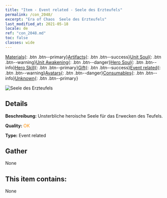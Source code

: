 ```yaml
---
title: "Item - Event related - Seele des Erzteufels"
permalink: /con_2048/
excerpt: "Era of Chaos  Seele des Erzteufels"
last_modified_at: 2021-05-18
locale: de
ref: "con_2048.md"
toc: false
classes: wide
---
```

 [Materials](/ItemsDE/){: .btn .btn--primary}[Artifacts](/ItemsDE/Artifacts/){: .btn .btn--success}[Unit Soul](/ItemsDE/UnitSoul/){: .btn .btn--warning}[Unit Awakening](/ItemsDE/UnitAwakening/){: .btn .btn--danger}[Hero Soul](/ItemsDE/HeroSoul/){: .btn .btn--info}[Hero Skill](/ItemsDE/HeroSkill/){: .btn .btn--primary}[Gift](/ItemsDE/Gift/){: .btn .btn--success}[Event related](/ItemsDE/Events/){: .btn .btn--warning}[Avatars](/ItemsDE/Avatars/){: .btn .btn--danger}[Consumables](/ItemsDE/Consumables/){: .btn .btn--info}[Unknown](/ItemsDE/Unknown/){: .btn .btn--primary}

 ![Seele des Erzteufels](/images/t/juexing_507.png)

## Details
 **Beschreibung:** Unsterbliche heroische Seele für das Erwecken des Teufels.

 **Quality:** <span style="color: #FF8C00">OK</span>

 **Type:** Event related

## Gather

  None

## This item contains:

  None

